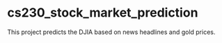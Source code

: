 # cs230_stock_market_prediction
This project predicts the DJIA based on news headlines and gold prices. 
